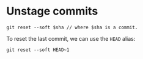 # Unstage commits

`git reset --soft $sha // where $sha is a commit.`

To reset the last commit, we can use the `HEAD` alias:

`git reset --soft HEAD~1`

